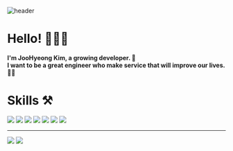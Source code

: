 ![header](https://capsule-render.vercel.app/api?type=rounded&color=2c2c2c&text=🔥🔥🔥&fontSize=60&fontColor=FFFFFF&height=200)


# **Hello!**  🧑🏻‍💻

**I'm JooHyeong Kim, a growing developer. 🧗 <br/>
I want to be a great engineer who make service that will improve our lives.👨‍🔧**

# **Skills ⚒**
![](https://img.shields.io/badge/-Java-orange)
![](https://img.shields.io/badge/-SpringMVC-green)
![](https://img.shields.io/badge/-SpringBoot-brightgreen)
![](https://img.shields.io/badge/-JPA-blueviolet)
![](https://img.shields.io/badge/-SpringDataJpa-yellowgreen)
![](https://img.shields.io/badge/-Querydsl-blue)
![](https://img.shields.io/badge/-Git-%23000000)


<!-- - Junit, Mockito
- Gradle
- IntelliJ, Visual Studio Code
- Git -->


***
![](http://img.shields.io/badge/-Velog-20C997?style=flat(Velog)&logo=Velog&link=https://velog.io/@urtimeislimited)
![](https://img.shields.io/github/followers/Learrrn?style=social)



